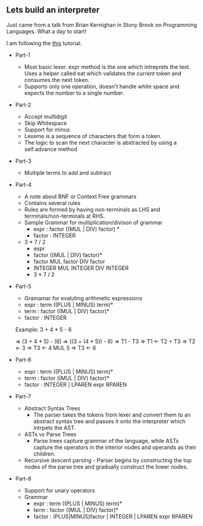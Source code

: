 ## Lets build an interpreter

Just came from a talk from Brian Kernighan in Stony Brook on Programming Languages. What a day to start!

I am following the [this](https://ruslanspivak.com/lsbasi-part1/) tutorial. 

- Part-1
    - Most basic lexer. expr method is the one which intreprets the text. Uses a helper called eat which    validates the current token and consumes the next token.
    - Supports only one operation, doesn't handle white space and expects the number to a single number.

- Part-2
    - Accept multidigit
    - Skip Whitespace  
    - Support for minus
    - Lexeme is a sequence of characters that form a token.
    - The logic to scan the next character is abstracted by using a self.advance method

- Part-3
    - Multiple terms to add and subtract

- Part-4
    - A note about BNF or Context Free grammars
    - Contains several rules
    - Rules are formed by having non-terminals as LHS and terminals/non-terminals at RHS.
    - Sample Grammar for multiplication/divison of grammar 
        - expr : factor ((MUL | DIV) factor) * 
        - factor : INTEGER
    -  3 * 7 / 2
        - expr 
        - factor ((MUL | DIV) factor)*
        - factor MUL factor DIV factor
        - INTEGER MUL INTEGER DIV INTEGER
        -   3     *     7      /   2

- Part-5
    - Gramamar for evaluting arithmetic expressions
    - expr : term ((PLUS | MINUS) term)*
    - term : factor ((MUL | DIV) factor)*
    - factor : INTEGER

    Example: 3  +  4  *  5  -  6
    
    => (3  +  4  *  5)  -  (6)
    => ((3 + (4 * 5)) - 6) 
    => T1 - T3
    => T1 <- T2 + T3
    => T2 <- 3
    => T3 <- 4 MUL 5
    => T3 <- 6 

- Part-6
    - expr : term ((PLUS | MINUS) term)*
    - term : factor ((MUL | DIV) factor)*
    - factor : INTEGER | LPAREN expr RPAREN

- Part-7
    - Abstract Syntax Trees
        - The parser takes the tokens from lexer and convert them to an abstract syntax tree and passes it onto the interpreter which intrpets the AST.
    - ASTs vs Parse Trees
        - Parse trees capture grammar of the language, while ASTs capture the operators in the interior nodes and operands as their children.
    - Recursive descent parsing - Parser begins by constructing the top nodes of the parse tree and         gradually construct the lower nodes.

- Part-8
    - Support for unary operators
    - Grammar
        - expr : term ((PLUS | MINUS) term)*
        - term : factor ((MUL | DIV) factor)*
        - factor : (PLUS|MINUS)factor | INTEGER | LPAREN expr RPAREN